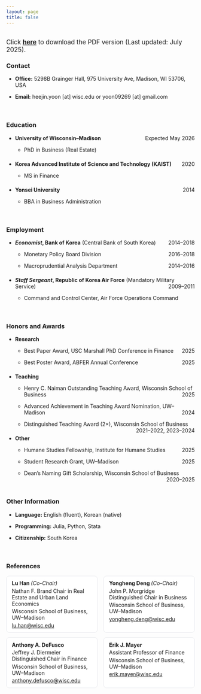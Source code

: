 ```yaml
---
layout: page
title: false
---
```


<div style="margin-bottom: 0.0em;margin-top: 2.0em;font-size: 1.2em">
Click <a href="/assets/pdf/CV_Heejin.pdf" style="font-weight: 700">here</a> to download the PDF version (Last updated: July 2025).
</div>


### Contact

<ul>
  <li>
   <div style="margin-bottom: 1em;margin-top: 1em">
<span style="font-weight: 700">Office:</span> 5298B Grainger Hall, 975 University Ave, Madison, WI 53706, USA 
  </div>
  </li>
  <li>
   <div style="margin-bottom: 1em;margin-top: 1em">
<span style="font-weight: 700">Email:</span> heejin.yoon [at] wisc.edu or yoon09269 [at] gmail.com
  </div>
  </li>
</ul>

<div style="margin-bottom: 0em;margin-top: 0.5em;">
  ㅤ
</div>

### Education

<ul>
  <li>
   <div style="margin-bottom: 1em;margin-top: 1em">
  <span style="font-weight: 700">University of Wisconsin–Madison</span> <span style="float:right;"> Expected May 2026</span>
  </div>
  </li>
 
   <ul>
      <li>
        <div style="margin-bottom: 1em;margin-top: 0.5em;">
         PhD in Business (Real Estate)
        </div>
      </li>
<!--      <li>
        <div style="margin-bottom: 1em;margin-top: 0.5em;">
         Committe: Lu Han (Chair), Yongheng Deng (Co-Chair), Erik Mayer
        </div>
      </li> -->
    </ul>
    <li>
   <div style="margin-bottom: 1em;margin-top: 1.5em">
  <span style="font-weight: 700">Korea Advanced Institute of Science and Technology (KAIST)</span> <span style="float:right;"> 2020</span>
  </div>
  </li>
     <ul>
      <li>
        <div style="margin-bottom: 1em;margin-top: 0.5em;">
         MS in Finance
        </div>
      </li>
    </ul>
         <li>
   <div style="margin-bottom: 1em;margin-top: 1.5em">
  <span style="font-weight: 700">Yonsei University</span> <span style="float:right;"> 2014</span>
  </div>
  </li>
     <ul>
      <li>
        <div style="margin-bottom: 1em;margin-top: 0.5em;">
         BBA in Business Administration
        </div>
      </li>
    </ul>
</ul>

<div style="margin-bottom: 0em;margin-top: 0.5em;">
  ㅤ
</div>


### Employment

<ul>
  <li>
   <div style="margin-bottom: 1em;margin-top: 1em">
  <span style="font-weight: 700"><i>Economist</i>, Bank of Korea</span> (Central Bank of South Korea) <span style="float:right;"> 2014–2018</span>
  </div>
  </li>
 
   <ul>
      <li>
        <div style="margin-bottom: 1em;margin-top: 0.5em;">
         Monetary Policy Board Division<span style="float:right;"> 2016–2018</span>
        </div>
      </li>
     <li>
        <div style="margin-bottom: 1em;margin-top: 0.5em;">
         Macroprudential Analysis Department<span style="float:right;"> 2014–2016</span>
        </div>
      </li>
    </ul>
    <li>
   <div style="margin-bottom: 1em;margin-top: 1.5em">
  <span style="font-weight: 700"><i>Staff Sergeant</i>, Republic of Korea Air Force</span> (Mandatory Military Service) <span style="float:right;"> 2009–2011</span>
  </div>
  </li>
     <ul>
      <li>
        <div style="margin-bottom: 1em;margin-top: 0.5em;">
         Command and Control Center, Air Force Operations Command
        </div>
      </li>
    </ul>
</ul>

<div style="margin-bottom: 0em;margin-top: 0.5em;">
  ㅤ
</div>

### Honors and Awards

<ul>
  <li>
   <div style="margin-bottom: 1em;margin-top: 1em">
  <span style="font-weight: 700">Research</span>
  </div>
  </li>
 
   <ul>
      <li>
        <div style="margin-bottom: 1em;margin-top: 0.5em;">
 Best Paper Award, USC Marshall PhD Conference in Finance <span style="float:right;"> 2025</span>
        </div>
      </li>
           <li>
        <div style="margin-bottom: 1em;margin-top: 0.5em;">
 Best Poster Award, ABFER Annual Conference <span style="float:right;"> 2025</span>
        </div>
      </li>
   </ul>
     <li>
   <div style="margin-bottom: 1em;margin-top: 1.5em">
  <span style="font-weight: 700">Teaching</span> 
  </div>
  </li>
 
   <ul>
      <li>
        <div style="margin-bottom: 1em;margin-top: 0.5em;">
 Henry C. Naiman Outstanding Teaching Award, Wisconsin School of Business  <span style="float:right;"> 2025</span>
        </div>
      </li>
           <li>
        <div style="margin-bottom: 1em;margin-top: 0.5em;">
 Advanced Achievement in Teaching Award Nomination, UW–Madison  <span style="float:right;"> 2024</span>
        </div>
      </li>
           <li>
        <div style="margin-bottom: 1em;margin-top: 0.5em;">
 Distinguished Teaching Award (2×), Wisconsin School of Business  <span style="float:right;"> 2021–2022, 2023–2024</span>
        </div>
      </li>
   </ul>
        <li>
   <div style="margin-bottom: 1em;margin-top: 1.5em">
  <span style="font-weight: 700">Other</span>
  </div>
  </li>
 
   <ul>
      <li>
        <div style="margin-bottom: 1em;margin-top: 0.5em;">
 Humane Studies Fellowship, Institute for Humane Studies  <span style="float:right;"> 2025</span>
        </div>
      </li>
           <li>
        <div style="margin-bottom: 1em;margin-top: 0.5em;">
 Student Research Grant, UW–Madison  <span style="float:right;"> 2025</span>
        </div>
      </li>
           <li>
        <div style="margin-bottom: 1em;margin-top: 0.5em;">
 Dean’s Naming Gift Scholarship, Wisconsin School of Business  <span style="float:right;"> 2020–2025</span>
        </div>
      </li>
   </ul>
   </ul>


<div style="margin-bottom: 0em;margin-top: 0.5em;">
  ㅤ
</div>


 


### Other Information

<ul>
  <li>
   <div style="margin-bottom: 1em;margin-top: 1em">
<span style="font-weight: 700">Language:</span> English (fluent), Korean (native)
  </div>
  </li>
  <li>
   <div style="margin-bottom: 1em;margin-top: 1em">
<span style="font-weight: 700">Programming:</span> Julia, Python, Stata
  </div>
  </li>
  <li>
   <div style="margin-bottom: 1em;margin-top: 1em">
<span style="font-weight: 700">Citizenship:</span> South Korea
  </div>
  </li>
</ul>

<div style="margin-bottom: 0em;margin-top: 0.5em;">
  ㅤ
</div>

### References

<style> 
  .refs-grid {
    display: grid;
    grid-template-columns: repeat(2, minmax(0, 1fr));
    gap: 12px 16px;
    margin-top: 0.75em;
    margin-bottom: 2em;
  }
  @media (max-width: 720px) { .refs-grid { grid-template-columns: 1fr; } }
  .ref-card {
    border: 1px solid #e5e7eb;
    border-radius: 8px;
    background: #fff;
    padding: 0.75em 1em;
  }
  .ref-name { font-weight: 700; margin: 0 0 0.25em 0; }
  .ref-role { font-style: italic; font-weight: 400; }
  .ref-line { margin: 0.25em 0; }
  .ref-email a { word-break: break-word; }
  @media print {
    .ref-card { border: 0; padding: 0; break-inside: avoid; }
    .refs-grid { gap: 6px 12px; }
    a { color: inherit; text-decoration: none; }
  }
</style>

<div class="refs-grid">
  <div class="ref-card">
    <div class="ref-name">Lu Han <span class="ref-role">(Co-Chair)</span></div>
    <div class="ref-line">Nathan F. Brand Chair in Real Estate and Urban Land Economics</div>
    <div class="ref-line">Wisconsin School of Business, UW–Madison</div>
    <div class="ref-email"><a href="mailto:lu.han@wisc.edu">lu.han@wisc.edu</a></div>
  </div>

  <div class="ref-card">
    <div class="ref-name">Yongheng Deng <span class="ref-role">(Co-Chair)</span></div>
    <div class="ref-line">John P. Morgridge Distinguished Chair in Business</div>
    <div class="ref-line">Wisconsin School of Business, UW–Madison</div>
    <div class="ref-email"><a href="mailto:yongheng.deng@wisc.edu">yongheng.deng@wisc.edu</a></div>
  </div>

  <div class="ref-card">
    <div class="ref-name">Anthony A. DeFusco</div>
    <div class="ref-line">Jeffrey J. Diermeier Distinguished Chair in Finance</div>
    <div class="ref-line">Wisconsin School of Business, UW–Madison</div>
    <div class="ref-email"><a href="mailto:anthony.defusco@wisc.edu">anthony.defusco@wisc.edu</a></div>
  </div>

  <div class="ref-card">
    <div class="ref-name">Erik J. Mayer</div>
    <div class="ref-line">Assistant Professor of Finance</div>
    <div class="ref-line">Wisconsin School of Business, UW–Madison</div>
    <div class="ref-email"><a href="mailto:erik.mayer@wisc.edu">erik.mayer@wisc.edu</a></div>
  </div>
</div>

<div style="margin-bottom: 0em;margin-top: 0.5em;">
  ㅤ
</div>
